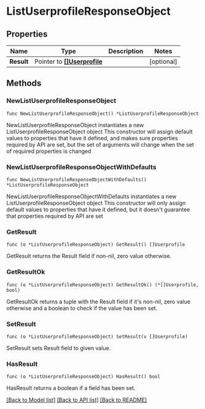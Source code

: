# ListUserprofileResponseObject

## Properties

Name | Type | Description | Notes
------------ | ------------- | ------------- | -------------
**Result** | Pointer to [**[]Userprofile**](Userprofile.md) |  | [optional] 

## Methods

### NewListUserprofileResponseObject

`func NewListUserprofileResponseObject() *ListUserprofileResponseObject`

NewListUserprofileResponseObject instantiates a new ListUserprofileResponseObject object
This constructor will assign default values to properties that have it defined,
and makes sure properties required by API are set, but the set of arguments
will change when the set of required properties is changed

### NewListUserprofileResponseObjectWithDefaults

`func NewListUserprofileResponseObjectWithDefaults() *ListUserprofileResponseObject`

NewListUserprofileResponseObjectWithDefaults instantiates a new ListUserprofileResponseObject object
This constructor will only assign default values to properties that have it defined,
but it doesn't guarantee that properties required by API are set

### GetResult

`func (o *ListUserprofileResponseObject) GetResult() []Userprofile`

GetResult returns the Result field if non-nil, zero value otherwise.

### GetResultOk

`func (o *ListUserprofileResponseObject) GetResultOk() (*[]Userprofile, bool)`

GetResultOk returns a tuple with the Result field if it's non-nil, zero value otherwise
and a boolean to check if the value has been set.

### SetResult

`func (o *ListUserprofileResponseObject) SetResult(v []Userprofile)`

SetResult sets Result field to given value.

### HasResult

`func (o *ListUserprofileResponseObject) HasResult() bool`

HasResult returns a boolean if a field has been set.


[[Back to Model list]](../README.md#documentation-for-models) [[Back to API list]](../README.md#documentation-for-api-endpoints) [[Back to README]](../README.md)


